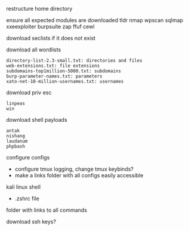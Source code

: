 restructure home directory

ensure all expected modules are downloaded
	tldr
	nmap
	wpscan
	sqlmap
	xxeexploiter
	burpsuite
	zap
	ffuf
	cewl

download seclists if it does not exist

download all wordlists
```
directory-list-2.3-small.txt: directories and files
web-extensions.txt: file extensions  
subdomains-top1million-5000.txt: subdomains  
burp-parameter-names.txt: parameters 
xato-net-10-million-usernames.txt: usernames
```

download priv esc
```
linpeas
win
```

download shell payloads
```
antak
nishang  
laudanum  
phpbash
```




configure configs

- configure tmux logging, change tmux keybinds?
- make a links folder with all configs easily accessible

kali linux shell
- .zshrc file

folder with links to all commands


download ssh keys?